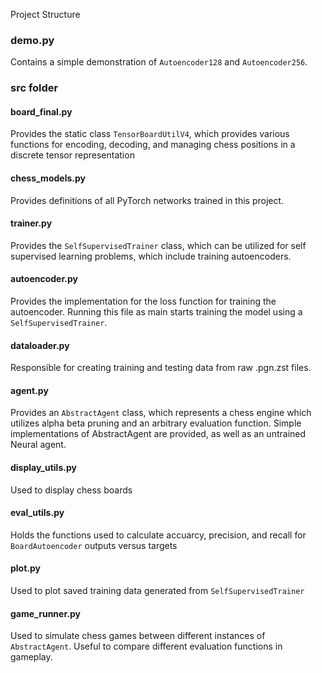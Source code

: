 Project Structure 


### demo.py
Contains a simple demonstration of `Autoencoder128` and `Autoencoder256`.

### src folder


#### board_final.py
Provides the static class `TensorBoardUtilV4`, which provides various functions for encoding, decoding, and managing chess positions in a discrete tensor representation

#### chess_models.py 
Provides definitions of all PyTorch networks trained in this project. 

#### trainer.py 
Provides the `SelfSupervisedTrainer` class, which can be utilized for self supervised learning problems, which include training autoencoders.

#### autoencoder.py 
Provides the implementation for the loss function for training the autoencoder. Running this file as main starts training the model using a `SelfSupervisedTrainer`. 

#### dataloader.py
Responsible for creating training and testing data from raw .pgn.zst files. 

#### agent.py 
Provides an `AbstractAgent` class, which represents a chess engine which utilizes alpha beta pruning and an arbitrary evaluation function. Simple implementations of AbstractAgent are provided, as well as an untrained Neural agent.

#### display_utils.py
Used to display chess boards

#### eval_utils.py
Holds the functions used to calculate accuarcy, precision, and recall for `BoardAutoencoder` outputs versus targets

#### plot.py
Used to plot saved training data generated from `SelfSupervisedTrainer`

#### game_runner.py
Used to simulate chess games between different instances of `AbstractAgent`. Useful to compare different evaluation functions in gameplay. 




